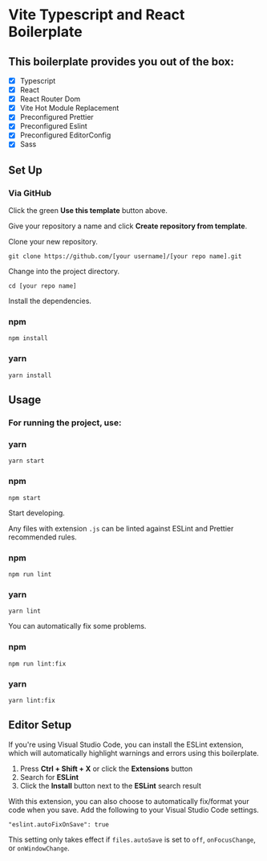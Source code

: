 # Vite Typescript and React Boilerplate
## This boilerplate provides you out of the box:
- [x] Typescript
- [x] React
- [x] React Router Dom
- [x] Vite Hot Module Replacement
- [x] Preconfigured Prettier
- [x] Preconfigured Eslint
- [x] Preconfigured EditorConfig
- [x] Sass

## Set Up

### Via GitHub

Click the green **Use this template** button above.

Give your repository a name and click **Create repository from
template**.

Clone your new repository.

```
git clone https://github.com/[your username]/[your repo name].git
```

Change into the project directory.

```
cd [your repo name]
```

Install the dependencies.

### npm
```
npm install
```
### yarn
```
yarn install
```

## Usage

### For running the project, use:

### yarn
```
yarn start
```
### npm
```
npm start
```

Start developing.

Any files with extension `.js` can be linted against ESLint and Prettier
recommended rules.

### npm
```
npm run lint
```
### yarn
```
yarn lint
```

You can automatically fix some problems.

### npm
```
npm run lint:fix
```
### yarn
```
yarn lint:fix
```

## Editor Setup

If you're using Visual Studio Code, you can install the ESLint extension, which
will automatically highlight warnings and errors using this boilerplate.

1. Press **Ctrl + Shift + X** or click the **Extensions** button
2. Search for **ESLint**
3. Click the **Install** button next to the **ESLint** search result

With this extension, you can also choose to automatically fix/format your code
when you save. Add the following to your Visual Studio Code settings.

```
"eslint.autoFixOnSave": true
```

This setting only takes effect if  `files.autoSave` is set to `off`,
`onFocusChange`, or `onWindowChange`.

